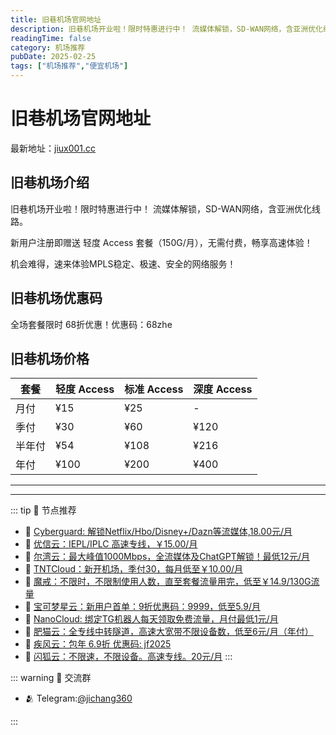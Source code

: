 ```yaml
---
title: 旧巷机场官网地址
description: 旧巷机场开业啦！限时特惠进行中！ 流媒体解锁，SD-WAN网络，含亚洲优化线路。
readingTime: false
category: 机场推荐
pubDate: 2025-02-25
tags: ["机场推荐","便宜机场"]
---
```


# 旧巷机场官网地址

最新地址：[jiux001.cc](https://a.suola.link/youxinyun)

## 旧巷机场介绍

旧巷机场开业啦！限时特惠进行中！ 流媒体解锁，SD-WAN网络，含亚洲优化线路。

新用户注册即赠送 轻度 Access 套餐（150G/月），无需付费，畅享高速体验！ 

机会难得，速来体验MPLS稳定、极速、安全的网络服务！

## 旧巷机场优惠码

全场套餐限时 68折优惠！优惠码：68zhe 

## 旧巷机场价格

|套餐|轻度 Access|标准 Access|深度 Access|
|----|----|----|----|
|月付|¥15|¥25|-|
|季付|¥30|¥60|¥120|
|半年付|¥54|¥108|¥216|
|年付|¥100|¥200|¥400|

---------
---------

::: tip 🎉 节点推荐
- 🚀 [Cyberguard: 解锁Netflix/Hbo/Disney+/Dazn等流媒体,18.00元/月](https://www.cyberguard.best/#/register?code=XsreC0T5)<br>
- 🚀 [优信云：IEPL/IPLC 高速专线，￥15.00/月](https://www.优信云.com/#/register?code=JRtE5uIV)<br>
- 🚀 [尔湾云：最大峰值1000Mbps，全流媒体及ChatGPT解锁！最低12元/月](https://erwan6.net/auth/register?code=BoObCd)<br>
- 🚀 [TNTCloud：新开机场，季付30，每月低至￥10.00/月](https://haibing822.tntvipaff.cc/#/register?code=GtjJVgml)<br>
- 🚀 [魔戒：不限时，不限制使用人数，直至套餐流量用完，低至￥14.9/130G流量](https://mojie.app/#/register?code=sSdtPtLo)<br>
- 🚀 [宝可梦星云：新用户首单：9折优惠码：9999，低至5.9/月 ](https://a.suola.link/pokemon)<br>
- 🚀 [NanoCloud: 绑定TG机器人每天领取免费流量，月付最低1元/月](https://edu.uodoo.bid/auth/register?code=JMiOQDHf)<br>
- 🚀 [肥猫云：全专线中转隧道，高速大宽带不限设备数，低至6元/月（年付）](https://fchb1188.fcvipaff.cc/register?aff=X1vZd2wf)<br>
- 🚀 [疾风云：包年 6.9折 优惠码: jf2025](https://homes.tr25.cn?code=ReCm)<br>
- 🚀 [闪狐云：不限速，不限设备。高速专线。20元/月](https://inv02.ffaff.cc/register?aff=WQApz2pv)
:::

::: warning  💬 交流群

- 🫂 Telegram:[@jichang360](https://t.me/jichang360)

:::
